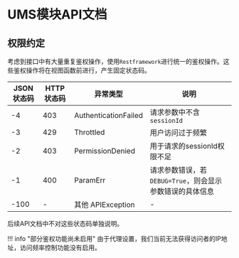 # UMS模块API文档
## 权限约定
考虑到接口中有大量重复鉴权操作，使用`Restframework`进行统一的鉴权操作。这些鉴权操作将在视图函数前进行，产生固定状态码。

|JSON状态码|HTTP状态码|异常类型|说明|
|-|-|-|-|
|-4|403|AuthenticationFailed|请求参数中不含`sessionId`|
|-3|429|Throttled|用户访问过于频繁|
|-2|403|PermissionDenied|用于请求的sessionId权限不足|
|-1|400|ParamErr|请求参数错误，若`DEBUG=True`，则会显示参数错误的具体信息|
|-100|-|其他 APIException| - |

后续API文档中不对这些状态码单独说明。

!!! info "部分鉴权功能尚未启用"
    由于代理设置，我们当前无法获得访问者的IP地址，访问频率控制功能没有启用。